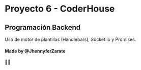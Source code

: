 # Proyecto 6 - CoderHouse
## Programación Backend

Uso de motor de plantillas (Handlebars), Socket.io y Promises.


#### Made by @JhennyferZarate
🌻💛

